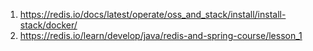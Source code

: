 1. https://redis.io/docs/latest/operate/oss_and_stack/install/install-stack/docker/
2. https://redis.io/learn/develop/java/redis-and-spring-course/lesson_1
